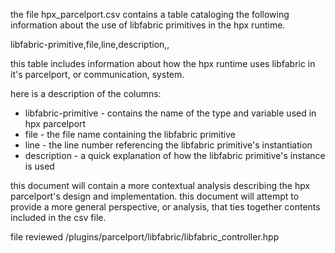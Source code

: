 the file hpx_parcelport.csv contains a table cataloging the following
information about the use of libfabric primitives in the hpx runtime.

libfabric-primitive,file,line,description,,

this table includes information about how the hpx runtime uses libfabric in
it's parcelport, or communication, system.

here is a description of the columns:

* libfabric-primitive - contains the name of the type and variable used in hpx
parcelport
* file - the file name containing the libfabric primitive
* line - the line number referencing the libfabric primitive's instantiation
* description - a quick explanation of how the libfabric primitive's instance
is used

this document will contain a more contextual analysis describing the hpx
parcelport's design and implementation. this document will attempt to provide
a more general perspective, or analysis, that ties together contents included
in the csv file.

file reviewed /plugins/parcelport/libfabric/libfabric_controller.hpp

